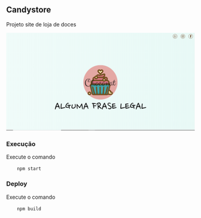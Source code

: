 ## Candystore

Projeto site de loja de doces

![Foto](./logo.png)

### Execução

Execute o comando 

```
    npm start
```

### Deploy

Execute o comando

```
    npm build
```
